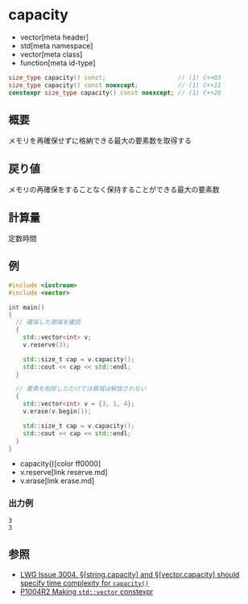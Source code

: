 # capacity
* vector[meta header]
* std[meta namespace]
* vector[meta class]
* function[meta id-type]

```cpp
size_type capacity() const;                    // (1) C++03
size_type capacity() const noexcept;           // (1) C++11
constexpr size_type capacity() const noexcept; // (1) C++20
```

## 概要
メモリを再確保せずに格納できる最大の要素数を取得する


## 戻り値
メモリの再確保をすることなく保持することができる最大の要素数


## 計算量
定数時間


## 例
```cpp example
#include <iostream>
#include <vector>

int main()
{
  // 確保した領域を確認
  {
    std::vector<int> v;
    v.reserve(3);

    std::size_t cap = v.capacity();
    std::cout << cap << std::endl;
  }

  // 要素を削除しただけでは領域は解放されない
  {
    std::vector<int> v = {3, 1, 4};
    v.erase(v.begin());

    std::size_t cap = v.capacity();
    std::cout << cap << std::endl;
  }
}
```
* capacity()[color ff0000]
* v.reserve[link reserve.md]
* v.erase[link erase.md]

### 出力例
```
3
3
```


## 参照
- [LWG Issue 3004. §[string.capacity] and §[vector.capacity] should specify time complexity for `capacity()`](https://wg21.cmeerw.net/lwg/issue3004)
- [P1004R2 Making `std::vector` constexpr](https://www.open-std.org/jtc1/sc22/wg21/docs/papers/2019/p1004r2.pdf)
